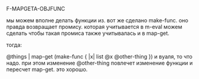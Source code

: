 F-MAPGETA-OBJFUNC

мы можем вполне делать функции из. вот же сделано make-func.
оно правда возвращает промису. которая учитывается в m-eval
можем сделать чтобы такая промиса также учитывалась и в map-get.

тогда:

@things | map-get (make-func { |x| 
  list @x @other-thing
})
и вуаля, то что надо. при этом изменение @other-thing повлечет изменение функции
и пересчет map-get. это хорошо.